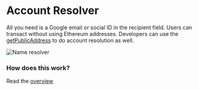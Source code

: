# Account Resolver

All you need is a Google email or social ID in the recipient field. Users can transact without using Ethereum addresses. Developers can use the [getPublicAddress](https://docs.tor.us/api-reference/address-resolver#getpublicaddress) to do account resolution as well.

![Name resolver](../../.gitbook/assets/nameresolver.png)

### How does this work?

Read the [overview](https://docs.tor.us/#operation)

